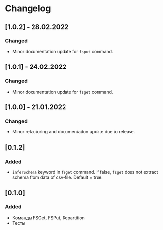 # Changelog

## [1.0.2] - 28.02.2022
### Changed
- Minor documentation update for `fsput` command.

## [1.0.1] - 24.02.2022
### Changed
- Minor documentation update for `fsget` command.

## [1.0.0] - 21.01.2022
### Changed
- Minor refactoring and documentation update due to release.

## [0.1.2]
### Added
- `inferSchema` keyword in `fsget` command. If false, `fsget` does not extract schema from data of csv-file. Default 
  = true.  

## [0.1.0]
### Added
- Команды FSGet, FSPut, Repartition
- Тесты